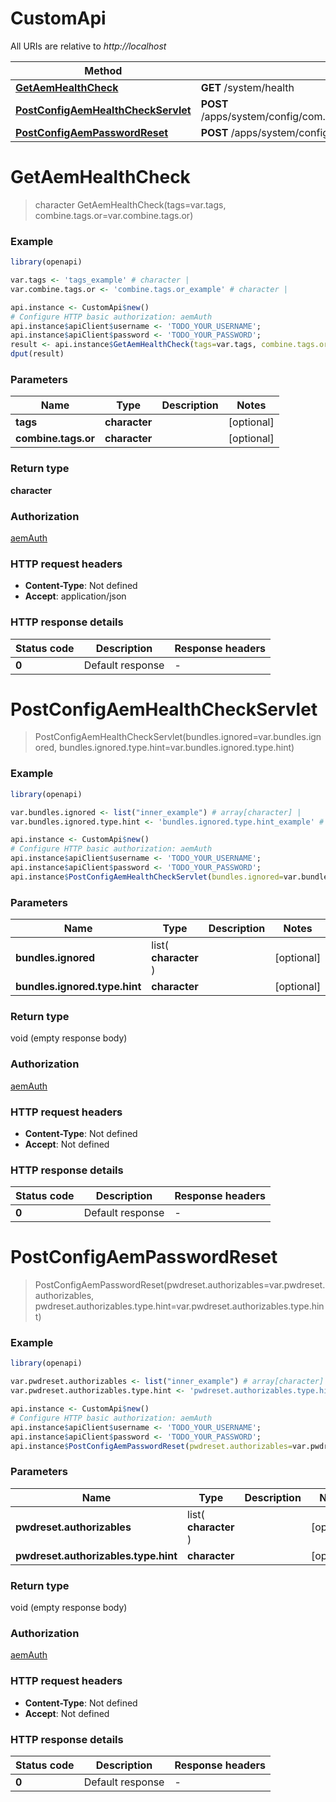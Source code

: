 # CustomApi

All URIs are relative to *http://localhost*

Method | HTTP request | Description
------------- | ------------- | -------------
[**GetAemHealthCheck**](CustomApi.md#GetAemHealthCheck) | **GET** /system/health | 
[**PostConfigAemHealthCheckServlet**](CustomApi.md#PostConfigAemHealthCheckServlet) | **POST** /apps/system/config/com.shinesolutions.healthcheck.hc.impl.ActiveBundleHealthCheck | 
[**PostConfigAemPasswordReset**](CustomApi.md#PostConfigAemPasswordReset) | **POST** /apps/system/config/com.shinesolutions.aem.passwordreset.Activator | 


# **GetAemHealthCheck**
> character GetAemHealthCheck(tags=var.tags, combine.tags.or=var.combine.tags.or)



### Example
```R
library(openapi)

var.tags <- 'tags_example' # character | 
var.combine.tags.or <- 'combine.tags.or_example' # character | 

api.instance <- CustomApi$new()
# Configure HTTP basic authorization: aemAuth
api.instance$apiClient$username <- 'TODO_YOUR_USERNAME';
api.instance$apiClient$password <- 'TODO_YOUR_PASSWORD';
result <- api.instance$GetAemHealthCheck(tags=var.tags, combine.tags.or=var.combine.tags.or)
dput(result)
```

### Parameters

Name | Type | Description  | Notes
------------- | ------------- | ------------- | -------------
 **tags** | **character**|  | [optional] 
 **combine.tags.or** | **character**|  | [optional] 

### Return type

**character**

### Authorization

[aemAuth](../README.md#aemAuth)

### HTTP request headers

 - **Content-Type**: Not defined
 - **Accept**: application/json

### HTTP response details
| Status code | Description | Response headers |
|-------------|-------------|------------------|
| **0** | Default response |  -  |

# **PostConfigAemHealthCheckServlet**
> PostConfigAemHealthCheckServlet(bundles.ignored=var.bundles.ignored, bundles.ignored.type.hint=var.bundles.ignored.type.hint)



### Example
```R
library(openapi)

var.bundles.ignored <- list("inner_example") # array[character] | 
var.bundles.ignored.type.hint <- 'bundles.ignored.type.hint_example' # character | 

api.instance <- CustomApi$new()
# Configure HTTP basic authorization: aemAuth
api.instance$apiClient$username <- 'TODO_YOUR_USERNAME';
api.instance$apiClient$password <- 'TODO_YOUR_PASSWORD';
api.instance$PostConfigAemHealthCheckServlet(bundles.ignored=var.bundles.ignored, bundles.ignored.type.hint=var.bundles.ignored.type.hint)
```

### Parameters

Name | Type | Description  | Notes
------------- | ------------- | ------------- | -------------
 **bundles.ignored** | list( **character** )|  | [optional] 
 **bundles.ignored.type.hint** | **character**|  | [optional] 

### Return type

void (empty response body)

### Authorization

[aemAuth](../README.md#aemAuth)

### HTTP request headers

 - **Content-Type**: Not defined
 - **Accept**: Not defined

### HTTP response details
| Status code | Description | Response headers |
|-------------|-------------|------------------|
| **0** | Default response |  -  |

# **PostConfigAemPasswordReset**
> PostConfigAemPasswordReset(pwdreset.authorizables=var.pwdreset.authorizables, pwdreset.authorizables.type.hint=var.pwdreset.authorizables.type.hint)



### Example
```R
library(openapi)

var.pwdreset.authorizables <- list("inner_example") # array[character] | 
var.pwdreset.authorizables.type.hint <- 'pwdreset.authorizables.type.hint_example' # character | 

api.instance <- CustomApi$new()
# Configure HTTP basic authorization: aemAuth
api.instance$apiClient$username <- 'TODO_YOUR_USERNAME';
api.instance$apiClient$password <- 'TODO_YOUR_PASSWORD';
api.instance$PostConfigAemPasswordReset(pwdreset.authorizables=var.pwdreset.authorizables, pwdreset.authorizables.type.hint=var.pwdreset.authorizables.type.hint)
```

### Parameters

Name | Type | Description  | Notes
------------- | ------------- | ------------- | -------------
 **pwdreset.authorizables** | list( **character** )|  | [optional] 
 **pwdreset.authorizables.type.hint** | **character**|  | [optional] 

### Return type

void (empty response body)

### Authorization

[aemAuth](../README.md#aemAuth)

### HTTP request headers

 - **Content-Type**: Not defined
 - **Accept**: Not defined

### HTTP response details
| Status code | Description | Response headers |
|-------------|-------------|------------------|
| **0** | Default response |  -  |

